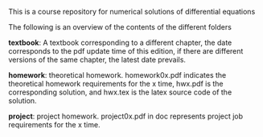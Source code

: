 This is a course repository for numerical solutions of differential equations

The following is an overview of the contents of the different folders

**textbook**: A textbook corresponding to a different chapter, the date corresponds to the pdf update time of this edition, if there are different versions of the same chapter, the latest date prevails.

**homework**: theoretical homework. homework0x.pdf indicates the theoretical homework requirements for the x time, hwx.pdf is the corresponding solution, and hwx.tex is the latex source code of the solution.

**project**: project homework. project0x.pdf in doc represents project job requirements for the x time.
